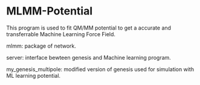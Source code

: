 # MLMM-Potential
This program is used to fit QM/MM potential to get a accurate and transferrable Machine Learning Force Field. 

mlmm: package of network.

server: interface bewteen genesis and Machine learning program.

my_genesis_multipole: modified version of genesis used for simulation with ML learning potential.
